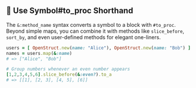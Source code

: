 ## 🔗 Use Symbol#to_proc Shorthand
The `&:method_name` syntax converts a symbol to a block with `#to_proc`. Beyond simple maps, you can combine it with methods like `slice_before`, `sort_by`, and even user-defined methods for elegant one-liners.

```ruby
users = [ OpenStruct.new(name: "Alice"), OpenStruct.new(name: "Bob") ]
names = users.map(&:name)
# => ["Alice", "Bob"]

# Group numbers whenever an even number appears
[1,2,3,4,5,6].slice_before(&:even?).to_a
# => [[1], [2, 3], [4, 5], [6]]
```